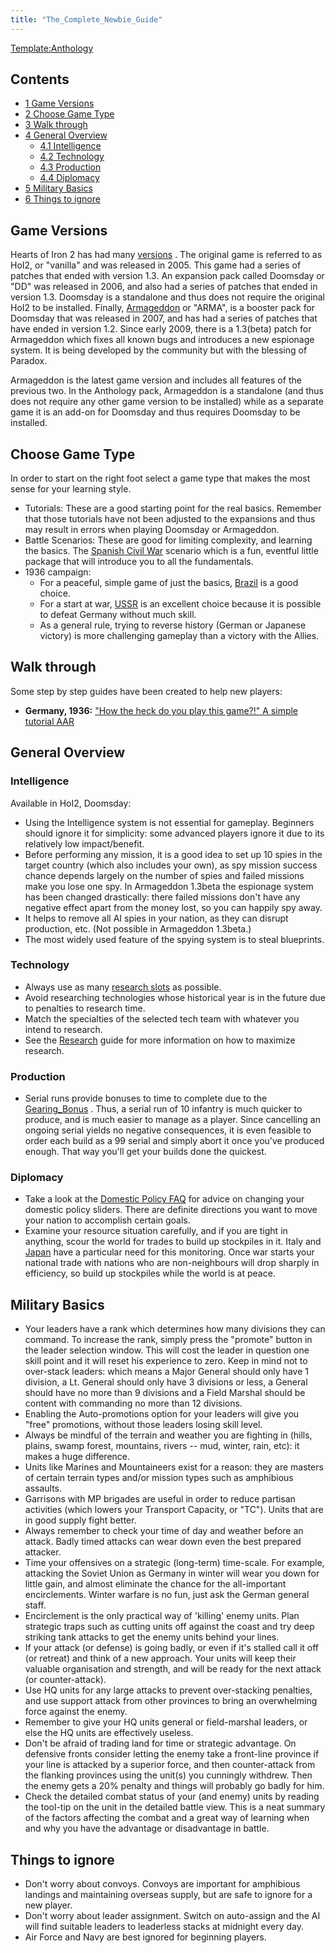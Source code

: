 ```yaml
---
title: "The_Complete_Newbie_Guide"
---
```


[Template:Anthology](/index.php?title=Template:Anthology&action=edit&redlink=1 "Template:Anthology (page does not exist)")

## Contents

-   [ 1 Game Versions ](#Game_Versions)
-   [ 2 Choose Game Type ](#Choose_Game_Type)
-   [ 3 Walk through ](#Walk_through)
-   [ 4 General Overview ](#General_Overview)
    -   [ 4.1 Intelligence ](#Intelligence)
    -   [ 4.2 Technology ](#Technology)
    -   [ 4.3 Production ](#Production)
    -   [ 4.4 Diplomacy ](#Diplomacy)
-   [ 5 Military Basics ](#Military_Basics)
-   [ 6 Things to ignore ](#Things_to_ignore)

##  Game Versions 

Hearts of Iron 2 has had many [versions](/Versioning "Versioning") . The
original game is referred to as HoI2, or "vanilla" and was released in
2005. This game had a series of patches that ended with version 1.3. An
expansion pack called Doomsday or "DD" was released in 2006, and also
had a series of patches that ended in version 1.3. Doomsday is a
standalone and thus does not require the original HoI2 to be installed.
Finally, [Armageddon](/Armageddon "Armageddon") or "ARMA", is a booster
pack for Doomsday that was released in 2007, and has had a series of
patches that have ended in version 1.2. Since early 2009, there is a
1.3(beta) patch for Armageddon which fixes all known bugs and introduces
a new espionage system. It is being developed by the community but with
the blessing of Paradox.

Armageddon is the latest game version and includes all features of the
previous two. In the Anthology pack, Armageddon is a standalone (and
thus does not require any other game version to be installed) while as a
separate game it is an add-on for Doomsday and thus requires Doomsday to
be installed.

##  Choose Game Type 

In order to start on the right foot select a game type that makes the
most sense for your learning style.

-   Tutorials: These are a good starting point for the real basics.
    Remember that those tutorials have not been adjusted to the
    expansions and thus may result in errors when playing Doomsday or
    Armageddon.
-   Battle Scenarios: These are good for limiting complexity, and
    learning the basics. The [Spanish Civil
    War](/Spanish_Civil_War "Spanish Civil War") scenario which is a
    fun, eventful little package that will introduce you to all the
    fundamentals.
-   1936 campaign:
    -   For a peaceful, simple game of just the basics,
        [Brazil](/Brazil_strategy "Brazil strategy") is a good choice.
    -   For a start at war, [USSR](/USSR_strategy "USSR strategy") is an
        excellent choice because it is possible to defeat Germany
        without much skill.
    -   As a general rule, trying to reverse history (German or Japanese
        victory) is more challenging gameplay than a victory with the
        Allies.

##  Walk through 

Some step by step guides have been created to help new players:

-   **Germany, 1936:** ["How the heck do you play this game?!" A simple
    tutorial
    AAR](http://forum.paradoxplaza.com/forum/showthread.php?t=378841)

##  General Overview 

###  Intelligence 

Available in HoI2, Doomsday:

-   Using the Intelligence system is not essential for gameplay.
    Beginners should ignore it for simplicity: some advanced players
    ignore it due to its relatively low impact/benefit.
-   Before performing any mission, it is a good idea to set up 10 spies
    in the target country (which also includes your own), as spy mission
    success chance depends largely on the number of spies and failed
    missions make you lose one spy. In Armageddon 1.3beta the espionage
    system has been changed drastically: there failed missions don't
    have any negative effect apart from the money lost, so you can
    happily spy away.
-   It helps to remove all AI spies in your nation, as they can disrupt
    production, etc. (Not possible in Armageddon 1.3beta.)
-   The most widely used feature of the spying system is to steal
    blueprints.

###  Technology 

-   Always use as many [research slots](/Research_Slot "Research Slot")
    as possible.
-   Avoid researching technologies whose historical year is in the
    future due to penalties to research time.
-   Match the specialties of the selected tech team with whatever you
    intend to research.
-   See the [Research](/Research "Research") guide for more information
    on how to maximize research.

###  Production 

-   Serial runs provide bonuses to time to complete due to the
    [Gearing_Bonus](/Gearing_Bonus "Gearing Bonus") . Thus, a serial run
    of 10 infantry is much quicker to produce, and is much easier to
    manage as a player. Since cancelling an ongoing serial yields no
    negative consequences, it is even feasible to order each build as a
    99 serial and simply abort it once you've produced enough. That way
    you'll get your builds done the quickest.

###  Diplomacy 

-   Take a look at the [Domestic Policy
    FAQ](/Domestic_Policy_FAQ "Domestic Policy FAQ") for advice on
    changing your domestic policy sliders. There are definite directions
    you want to move your nation to accomplish certain goals.
-   Examine your resource situation carefully, and if you are tight in
    anything, scour the world for trades to build up stockpiles in it.
    Italy and [Japan](/Japan "Japan") have a particular need for this
    monitoring. Once war starts your national trade with nations who are
    non-neighbours will drop sharply in efficiency, so build up
    stockpiles while the world is at peace.

##  Military Basics 

-   Your leaders have a rank which determines how many divisions they
    can command. To increase the rank, simply press the "promote" button
    in the leader selection window. This will cost the leader in
    question one skill point and it will reset his experience to zero.
    Keep in mind not to over-stack leaders: which means a Major General
    should only have 1 division, a Lt. General should only have 3
    divisions or less, a General should have no more than 9 divisions
    and a Field Marshal should be content with commanding no more than
    12 divisions.
-   Enabling the Auto-promotions option for your leaders will give you
    "free" promotions, without those leaders losing skill level.
-   Always be mindful of the terrain and weather you are fighting in
    (hills, plains, swamp forest, mountains, rivers -- mud, winter,
    rain, etc): it makes a huge difference.
-   Units like Marines and Mountaineers exist for a reason: they are
    masters of certain terrain types and/or mission types such as
    amphibious assaults.
-   Garrisons with MP brigades are useful in order to reduce partisan
    activities (which lowers your Transport Capacity, or "TC"). Units
    that are in good supply fight better.
-   Always remember to check your time of day and weather before an
    attack. Badly timed attacks can wear down even the best prepared
    attacker.
-   Time your offensives on a strategic (long-term) time-scale. For
    example, attacking the Soviet Union as Germany in winter will wear
    you down for little gain, and almost eliminate the chance for the
    all-important encirclements. Winter warfare is no fun, just ask the
    German general staff.
-   Encirclement is the only practical way of 'killing' enemy units.
    Plan strategic traps such as cutting units off against the coast and
    try deep striking tank attacks to get the enemy units behind your
    lines.
-   If your attack (or defense) is going badly, or even if it's stalled
    call it off (or retreat) and think of a new approach. Your units
    will keep their valuable organisation and strength, and will be
    ready for the next attack (or counter-attack).
-   Use HQ units for any large attacks to prevent over-stacking
    penalties, and use support attack from other provinces to bring an
    overwhelming force against the enemy.
-   Remember to give your HQ units general or field-marshal leaders, or
    else the HQ units are effectively useless.
-   Don't be afraid of trading land for time or strategic advantage. On
    defensive fronts consider letting the enemy take a front-line
    province if your line is attacked by a superior force, and then
    counter-attack from the flanking provinces using the unit(s) you
    cunningly withdrew. Then the enemy gets a 20% penalty and things
    will probably go badly for him.
-   Check the detailed combat status of your (and enemy) units by
    reading the tool-tip on the unit in the detailed battle view. This
    is a neat summary of the factors affecting the combat and a great
    way of learning when and why you have the advantage or disadvantage
    in battle.

##  Things to ignore 

-   Don't worry about convoys. Convoys are important for amphibious
    landings and maintaining overseas supply, but are safe to ignore for
    a new player.
-   Don't worry about leader assignment. Switch on auto-assign and the
    AI will find suitable leaders to leaderless stacks at midnight every
    day.
-   Air Force and Navy are best ignored for beginning players.
